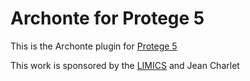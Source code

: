 Archonte for Protege 5
======================

This is the Archonte plugin for [Protege 5](http://protege.stanford.edu/)

This work is sponsored by the [LIMICS](http://www.limics.fr/en) and Jean Charlet

